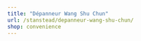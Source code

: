 ```yaml
---
title: "Dépanneur Wang Shu Chun"
url: /stanstead/depanneur-wang-shu-chun/
shop: convenience
---
```

